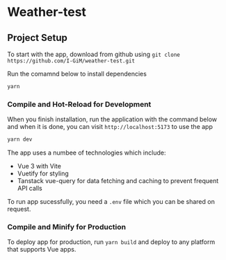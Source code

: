 # Weather-test

## Project Setup

To start with the app, download from github using `git clone https://github.com/I-GiM/weather-test.git`

Run the comamnd below to install dependencies

```sh
yarn
```

### Compile and Hot-Reload for Development

When you finish installation, run the application with the command below and when it is done, you can visit `http://localhost:5173` to use the app

```sh
yarn dev
```

The app uses a numbee of technologies which include:

- Vue 3 with Vite
- Vuetify for styling
- Tanstack vue-query for data fetching and caching to prevent frequent API calls

To run app sucessfully, you need a `.env` file which you can be shared on request.

### Compile and Minify for Production

To deploy app for production, run `yarn build` and deploy to any platform that supports Vue apps.
